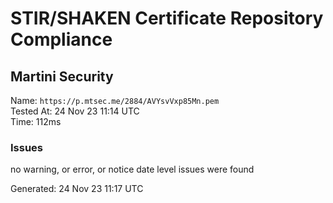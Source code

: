 # STIR/SHAKEN Certificate Repository Compliance

## Martini Security

Name: `https://p.mtsec.me/2884/AVYsvVxp85Mn.pem`\
Tested At: 24 Nov 23 11:14 UTC\
Time: 112ms

### Issues

no warning, or error, or notice date level issues were found

Generated: 24 Nov 23 11:17 UTC